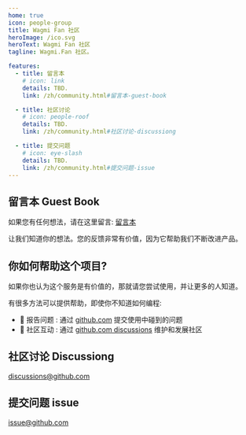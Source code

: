 ```yaml
---
home: true
icon: people-group
title: Wagmi Fan 社区
heroImage: /ico.svg
heroText: Wagmi Fan 社区
tagline: Wagmi.Fan 社区。

features:
  - title: 留言本
    # icon: link
    details: TBD. 
    link: /zh/community.html#留言本-guest-book

  - title: 社区讨论
    # icon: people-roof
    details: TBD.
    link: /zh/community.html#社区讨论-discussiong

  - title: 提交问题
    # icon: eye-slash
    details: TBD. 
    link: /zh/community.html#提交问题-issue
---
```


## 留言本 Guest Book
如果您有任何想法，请在这里留言: [留言本](https://github.com/WagmiFan/WagmiFanWeb/discussions/1)

让我们知道你的想法。您的反馈非常有价值，因为它帮助我们不断改进产品。

## 你如何帮助这个项目?
如果你也认为这个服务是有价值的，那就请您尝试使用，并让更多的人知道。

有很多方法可以提供帮助，即使你不知道如何编程:  
- 🐛 报告问题 : 通过 [github.com](https://github.com/WagmiFan/WagmiFanWeb/issues)  提交使用中碰到的问题 
- 📆 社区互动 : 通过 [github.com discussions](https://github.com/WagmiFan/WagmiFanWeb/discussions) 维护和发展社区 


## 社区讨论 Discussiong
[discussions@github.com ](https://github.com/WagmiFan/WagmiFanWeb/discussions)

## 提交问题 issue
[issue@github.com](https://github.com/WagmiFan/WagmiFanWeb/issues)
